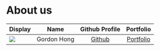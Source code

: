 # About us

Display | Name | Github Profile | Portfolio 
--------|:----:|:--------------:|:---------:
![](https://via.placeholder.com/100.png?text=Photo) | Gordon Hong | [Github](https://github.com/gordonajajar) | [Portfolio](docs/team/gordonajajar.md)
